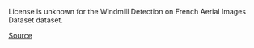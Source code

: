 License is unknown for the Windmill Detection on French Aerial Images Dataset dataset.

[Source](https://www.kaggle.com/datasets/mzellou/windmill-detection-on-french-aerial-images)
